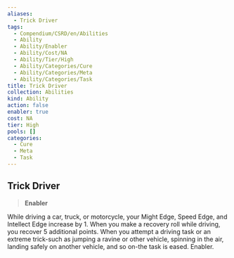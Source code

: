 ```yaml
---
aliases:
  - Trick Driver
tags:
  - Compendium/CSRD/en/Abilities
  - Ability
  - Ability/Enabler
  - Ability/Cost/NA
  - Ability/Tier/High
  - Ability/Categories/Cure
  - Ability/Categories/Meta
  - Ability/Categories/Task
title: Trick Driver
collection: Abilities
kind: Ability
action: false
enabler: true
cost: NA
tier: High
pools: []
categories:
  - Cure
  - Meta
  - Task
---
```

## Trick Driver  
>**Enabler**
  
While driving a car, truck, or motorcycle, your Might Edge, Speed Edge, and Intellect Edge increase by 1. When you make a recovery roll while driving, you recover 5 additional points. When you attempt a driving task or an extreme trick-such as jumping a ravine or other vehicle, spinning in the air, landing safely on another vehicle, and so on-the task is eased. Enabler.